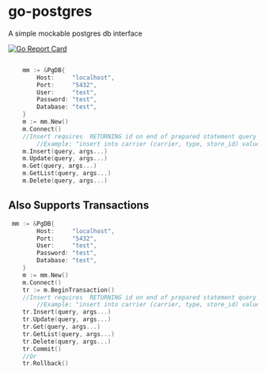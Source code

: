 # go-postgres
A simple mockable postgres db interface


[![Go Report Card](https://goreportcard.com/badge/github.com/GolangToolKits/go-postgres)](https://goreportcard.com/report/github.com/GolangToolKits/go-postgres)

```go

    mm := &PgDB{
	    Host:     "localhost",
        Port:     "5432",
	    User:     "test",
	    Password: "test",
	    Database: "test",				
    }
    m := mm.New()
    m.Connect()
    //Insert requires  RETURNING id on end of prepared statement query
        //Example: "insert into carrier (carrier, type, store_id) values($1, $2, $3) RETURNING id"
    m.Insert(query, args...)
    m.Update(query, args...)
    m.Get(query, args...)
    m.GetList(query, args...)
    m.Delete(query, args...)

```

## Also Supports Transactions

```go
 mm := &PgDB{
	    Host:     "localhost",
        Port:     "5432",
	    User:     "test",
	    Password: "test",
	    Database: "test",				
    }
    m := mm.New()
    m.Connect()
    tr := m.BeginTransaction()
    //Insert requires  RETURNING id on end of prepared statement query
        //Example: "insert into carrier (carrier, type, store_id) values($1, $2, $3) RETURNING id"
    tr.Insert(query, args...)
    tr.Update(query, args...)
    tr.Get(query, args...)
    tr.GetList(query, args...)
    tr.Delete(query, args...)
    tr.Commit()
    //Or
    tr.Rollback()


```
